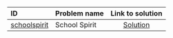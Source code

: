 | ID | Problem name | Link to solution |
|:---|:---|:---:|
| [schoolspirit](https://open.kattis.com/problems/schoolspirit   ) | School Spirit | [Solution](https://github.com/versenyi98/kattis-solutions/tree/main/solutions/schoolspirit)|
